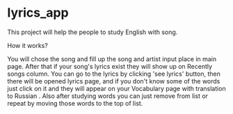 # lyrics_app
This project will help the people to study English with song.

How it works?

You will chose the song and fill up the song and artist input place in main page. After that if your song's lyrics exist they will show up on Recently songs column. You can go to the lyrics by clicking 'see lyrics' button, then there will be opened lyrics page, and if you don't know some of the words just click on it and they will appear on your Vocabulary page with translation to Russian . Also after studying words you can just remove from list or repeat by moving those words to the top of list.
